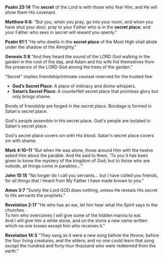 
**Psalm 25:14**
The **secret** of the Lord is with those who fear Him, and He will show them His covenant.

**Matthew 6:6**:
"But you, when you pray, go into your room, and when you have shut your door, pray to your Father who is in the **secret place**; and your Father who sees in secret will reward you openly."

**Psalm 91:1**
"He who dwells in the **secret place** of the Most High shall abide under the shadow of the Almighty."

**Genesis 3:8**
"And they heard the sound of the LORD God walking in the garden in the cool of the day, and Adam and his wife hid themselves from the presence of the LORD God among the trees of the garden."

"Secret" implies friendship/intimate counsel reserved for the trusted few.

- **God’s Secret Place**: A place of intimacy and divine whispers.
- **Satan’s Secret Place**: A counterfeit secret place that promises glory but only brings shame.

Bonds of friendship are forged in the secret place.
Bondage is formed in Satan's secret place.

God's people assemble in His secret place.
God's people are isolated in Satan's secret place.

God's secret place covers sin with His blood.
Satan's secret place covers sin with shame.


**Mark 4:10–11**
"But when He was alone, those around Him with the twelve asked Him about the parable. And He said to them, 'To you it has been given to know the mystery of the kingdom of God; but to those who are outside, all things come in parables...'"

**John 15:15**
"No longer do I call you servants... but I have called you friends, for all things that I heard from My Father I have made known to you."

**Amos 3:7**
"Surely the Lord GOD does nothing, unless He reveals His secret to His servants the prophets."

**Revelation 2:17**
"He who has an ear, let him hear what the Spirit says to the churches.  
To him who overcomes I will give some of the hidden manna to eat.  
And I will give him a white stone, and on the stone a new name written which no one knows except him who receives it."

**Revelation 14:3**
"They sang as it were a new song before the throne, before the four living creatures, and the elders; and no one could learn that song except the hundred and forty-four thousand who were redeemed from the earth."
